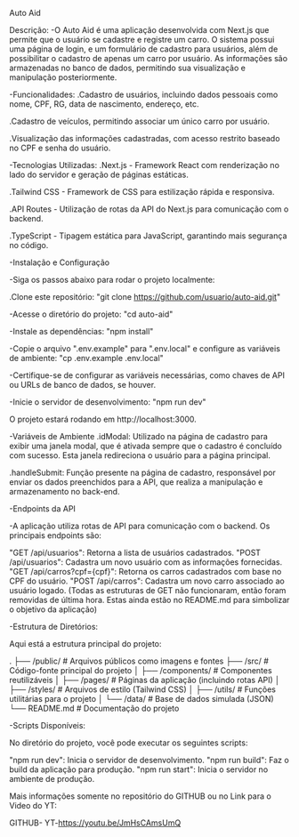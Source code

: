 Auto Aid


Descrição:
-O Auto Aid é uma aplicação desenvolvida com Next.js que permite que o usuário se cadastre e registre um carro. O sistema possui uma página de login, e um formulário de cadastro para usuários, além de possibilitar o cadastro de apenas um carro por usuário. As informações são armazenadas no banco de dados, permitindo sua visualização e manipulação posteriormente.

-Funcionalidades:
.Cadastro de usuários, incluindo dados pessoais como nome, CPF, RG, data de nascimento, endereço, etc.

.Cadastro de veículos, permitindo associar um único carro por usuário.

.Visualização das informações cadastradas, com acesso restrito baseado no CPF e senha do usuário.


-Tecnologias Utilizadas:
.Next.js - Framework React com renderização no lado do servidor e geração de páginas estáticas.

.Tailwind CSS - Framework de CSS para estilização rápida e responsiva.

.API Routes - Utilização de rotas da API do Next.js para comunicação com o backend.

.TypeScript - Tipagem estática para JavaScript, garantindo mais segurança no código.



-Instalação e Configuração

-Siga os passos abaixo para rodar o projeto localmente:

.Clone este repositório:
"git clone https://github.com/usuario/auto-aid.git"


-Acesse o diretório do projeto:
"cd auto-aid"


-Instale as dependências:
"npm install"


-Copie o arquivo ".env.example" para ".env.local" e configure as variáveis de ambiente:
"cp .env.example .env.local"


-Certifique-se de configurar as variáveis necessárias, como chaves de API ou URLs de banco de dados, se houver.

-Inicie o servidor de desenvolvimento:
"npm run dev"


O projeto estará rodando em http://localhost:3000.

-Variáveis de Ambiente
.idModal: Utilizado na página de cadastro para exibir uma janela modal, que é ativada sempre que o cadastro é concluído com sucesso. Esta janela redireciona o usuário para a página principal.

.handleSubmit: Função presente na página de cadastro, responsável por enviar os dados preenchidos para a API, que realiza a manipulação e armazenamento no back-end.


-Endpoints da API

-A aplicação utiliza rotas de API para comunicação com o backend. Os principais endpoints são:

"GET /api/usuarios": Retorna a lista de usuários cadastrados.
"POST /api/usuarios": Cadastra um novo usuário com as informações fornecidas.
"GET /api/carros?cpf={cpf}": Retorna os carros cadastrados com base no CPF do usuário.
"POST /api/carros": Cadastra um novo carro associado ao usuário logado.
(Todas as estruturas de GET não funcionaram, então foram removidas de última hora. Estas ainda estão no README.md para simbolizar o objetivo da aplicação)


-Estrutura de Diretórios:

Aqui está a estrutura principal do projeto:

.
├── /public/          # Arquivos públicos como imagens e fontes
├── /src/             # Código-fonte principal do projeto
│   ├── /components/  # Componentes reutilizáveis
│   ├── /pages/       # Páginas da aplicação (incluindo rotas API)
│   ├── /styles/      # Arquivos de estilo (Tailwind CSS)
│   ├── /utils/       # Funções utilitárias para o projeto
│   └── /data/        # Base de dados simulada (JSON)
└── README.md         # Documentação do projeto


-Scripts Disponíveis:

No diretório do projeto, você pode executar os seguintes scripts:

"npm run dev": Inicia o servidor de desenvolvimento.
"npm run build": Faz o build da aplicação para produção.
"npm run start": Inicia o servidor no ambiente de produção.

Mais informações somente no repositório do GITHUB ou no Link para o Video do YT:

GITHUB-
YT-https://youtu.be/JmHsCAmsUmQ